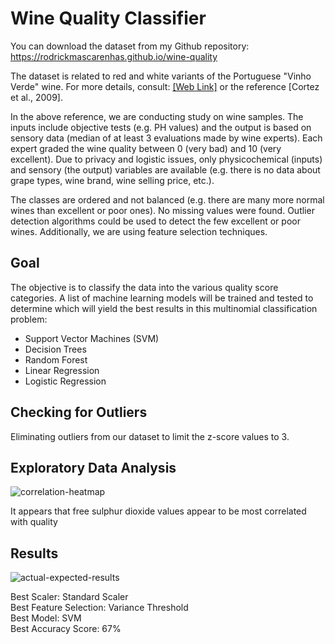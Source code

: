# Wine Quality Classifier
You can download the dataset from my Github repository: https://rodrickmascarenhas.github.io/wine-quality

The dataset is related to red and white variants of the Portuguese "Vinho Verde" wine. For more details, consult: <a href="https://www.vinhoverde.pt/en/">[Web Link]</a>  or the reference [Cortez et al., 2009]. 

In the above reference, we are conducting study on wine samples. The inputs include objective tests (e.g. PH values) and the output is based on sensory data (median of at least 3 evaluations made by wine experts). Each expert graded the wine quality between 0 (very bad) and 10 (very excellent). Due to privacy and logistic issues, only physicochemical (inputs) and sensory (the output) variables are available (e.g. there is no data about grape types, wine brand, wine selling price, etc.).

The classes are ordered and not balanced (e.g. there are many more normal wines than excellent or poor ones). No missing values were found. Outlier detection algorithms could be used to detect the few excellent or poor wines. Additionally, we are using feature selection techniques.

## Goal

The objective is to classify the data into the various quality score categories. A list of machine learning models will be trained and tested to determine which will yield the best results in this multinomial classification problem:

- Support Vector Machines (SVM)
- Decision Trees
- Random Forest
- Linear Regression
- Logistic Regression

## Checking for Outliers

Eliminating outliers from our dataset to limit the z-score values to 3.

## Exploratory Data Analysis

![correlation-heatmap](https://github.com/rodrickmascarenhas/wine-quality/assets/30309234/e5fe8395-71c0-4a2c-abba-0041386a8fd7)

It appears that free sulphur dioxide values appear to be most correlated with quality

## Results

![actual-expected-results](https://github.com/rodrickmascarenhas/wine-quality/assets/30309234/2009c506-50ea-4284-bc23-056ae2902da8)

Best Scaler: Standard Scaler
<br />Best Feature Selection: Variance Threshold
<br />Best Model: SVM
<br /> Best Accuracy Score: 67%
